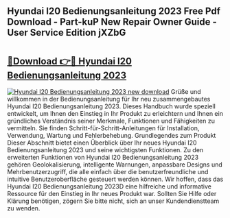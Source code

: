 ## Hyundai I20 Bedienungsanleitung 2023 Free Pdf Download - Part-kuP New Repair Owner Guide - User Service Edition jXZbG

# <h2><a href="http://df37t7h.blite.top/?on=Hyundai+I20+Bedienungsanleitung+2023">🔗Download 👉🔴 Hyundai I20 Bedienungsanleitung 2023</a></h2>

[![Hyundai I20 Bedienungsanleitung 2023 new download](https://i.imgur.com/lujVjoI.png)](http://df37t7h.blite.top/?on=Hyundai+I20+Bedienungsanleitung+2023)
Grüße und willkommen in der Bedienungsanleitung für Ihr neu zusammengebautes Hyundai I20 Bedienungsanleitung 2023. Dieses Handbuch wurde speziell entwickelt, um Ihnen den Einstieg in Ihr Produkt zu erleichtern und Ihnen ein gründliches Verständnis seiner Merkmale, Funktionen und Fähigkeiten zu vermitteln. Sie finden Schritt-für-Schritt-Anleitungen für Installation, Verwendung, Wartung und Fehlerbehebung. Grundlegendes zum Produkt Dieser Abschnitt bietet einen Überblick über Ihr neues Hyundai I20 Bedienungsanleitung 2023 und seine wichtigsten Funktionen. Zu den erweiterten Funktionen von Hyundai I20 Bedienungsanleitung 2023 gehören Geolokalisierung, intelligente Warnungen, anpassbare Designs und Mehrbenutzerzugriff, die alle einfach über die benutzerfreundliche und intuitive Benutzeroberfläche gesteuert werden können. Wir hoffen, dass das Hyundai I20 Bedienungsanleitung 2023D eine hilfreiche und informative Ressource für den Einstieg in Ihr neues Produkt war. Sollten Sie Hilfe oder Klärung benötigen, zögern Sie bitte nicht, sich an unser Kundendienstteam zu wenden.
